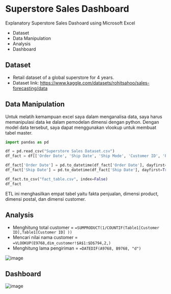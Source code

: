 # Superstore Sales Dashboard

Explanatory Superstore Sales Dashoard using Microsoft Excel

- Dataset
- Data Manipulation
- Analysis
- Dashboard

  
## Dataset
- Retail dataset of a global superstore for 4 years.
- Dataset link: https://www.kaggle.com/datasets/rohitsahoo/sales-forecasting/data

## Data Manipulation
Untuk melatih kemampuan excel saya dalam menganalisa data, saya harus memanipulasi data ke dalam pemodelan dimensi dengan python. Dengan model data tersebut, saya dapat menggunakan vlookup untuk membuat tabel master.
```python
import pandas as pd

df = pd.read_csv("Superstore Sales Dataset.csv")
df_fact = df[['Order Date', 'Ship Date', 'Ship Mode', 'Customer ID', 'Postal Code', 'Product ID', 'Sales']]

df_fact['Order Date'] = pd.to_datetime(df_fact['Order Date'], dayfirst=True)
df_fact['Ship Date'] = pd.to_datetime(df_fact['Ship Date'], dayfirst=True)

df_fact.to_csv("fact_table.csv", index=False)
df_fact
```
ETL ini menghasilkan empat tabel yaitu fakta penjualan, dimensi product, dimensi postal, dan dimensi customer.

## Analysis
- Menghitung total customer = `=SUMPRODUCT(1/COUNTIF(Table1[Customer ID],Table1[Customer ID] ))`
- Mencari nilai nama customer = `=VLOOKUP(E9768,dim_customer!$A$1:$D$794,2,)`
- Menghitung lama pengiriman = `=DATEDIF(A9768, B9768, "d")`

![image](https://github.com/user-attachments/assets/0e6a1be5-b33e-4f32-b850-62e2fad7d276)

## Dashboard
![image](https://github.com/user-attachments/assets/29a0be71-4a36-47e2-ad3c-f5b022d6384d)



